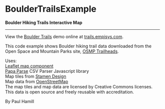 # BoulderTrailsExample

**Boulder Hiking Trails Interactive Map**

---
View the [Boulder Trails](http://trails.empisys.com/) demo online at [trails.empisys.com](http://trails.empisys.com/).

This code example shows Boulder hiking trail data downloaded from the Open Space and Mountain Parks site, [OSMP Trailheads](https://bouldercolorado.gov/open-data/city-of-boulder-osmp-trailheads/).  
  
Uses:  
[Leaflet map component](https://leafletjs.com)  
[Papa Parse](https://www.papaparse.com) CSV Parser Javascript library  
Map tiles from [Stamen Design](http://maps.stamen.com)  
Map data from [OpenStreetMap](https://www.openstreetmap.org)  
The map tiles and map data are licensed by Creative Commons licenses. This data is open source and freely reusable with accreditation.  

By Paul Hamill